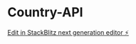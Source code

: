 # Country-API

[Edit in StackBlitz next generation editor ⚡️](https://stackblitz.com/~/github.com/GuillermoTD/Country-API)